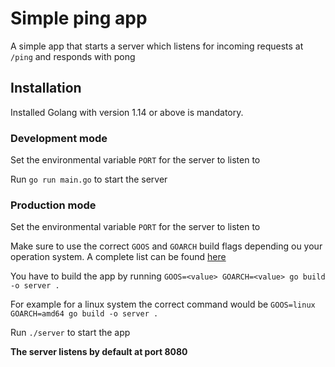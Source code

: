 # Simple ping app
A simple app that starts a server which listens for incoming requests at `/ping` and responds with pong

## Installation
Installed Golang with version 1.14 or above is mandatory.

### Development mode
Set the environmental variable `PORT` for the server to listen to

Run `go run main.go` to start the server

### Production mode
Set the environmental variable `PORT` for the server to listen to

Make sure to use the correct `GOOS` and `GOARCH` build flags depending ou your operation system. A complete list can be found [here](https://gist.github.com/asukakenji/f15ba7e588ac42795f421b48b8aede63)

You have to build the app by running `GOOS=<value> GOARCH=<value> go build -o server .`

For example for a linux system the correct command would be `GOOS=linux GOARCH=amd64 go build -o server .`

Run `./server` to start the app

**The server listens by default at port 8080**
